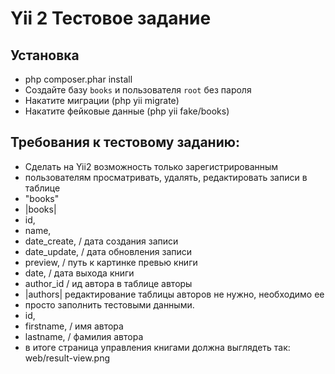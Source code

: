 Yii 2 Тестовое задание
==========================

Установка
---------
+ php composer.phar install
+ Создайте базу `books` и пользователя `root` без пароля
+ Накатите миграции (php yii migrate)
+ Накатите фейковые данные (php yii fake/books)


Требования к тестовому заданию:
-------------------------------
+ Сделать на Yii2 возможность только зарегистрированным
+ пользователям просматривать, удалять, редактировать записи в таблице
+ "books"
+ |books|
+ id,
+ name,
+ date_create, / дата создания записи
+ date_update, / дата обновления записи
+ preview, / путь к картинке превью книги
+ date, / дата выхода книги
+ author_id / ид автора в таблице авторы
+ |authors| редактирование таблицы авторов не нужно, необходимо ее
+ просто заполнить тестовыми данными.
+ id,
+ firstname, / имя автора
+ lastname, / фамилия автора
+ в итоге страница управления книгами должна выглядеть так: web/result-view.png